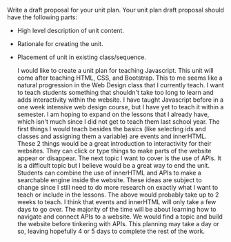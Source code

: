 Write a draft proposal for your unit plan.
Your unit plan draft proposal should have the following parts:
* High level description of unit content.
* Rationale for creating the unit.
* Placement of unit in existing class/sequence.

  I would like to create a unit plan for teaching Javascript. This unit will come after teaching HTML, CSS, and Bootstrap. This to me seems like a natural progression in the Web Design class that I currently teach. I want to teach students something that shouldn't take too long to learn and adds interactivity within the website. I have taught Javascript before in a one week intensive web design course, but I have yet to teach it within a semester. I am hoping to expand on the lessons that I already have, which isn't much since I did not get to teach them last school year.
  The first things I would teach besides the basics (like selecting ids and classes and assigning them a variable) are events and innerHTML. These 2 things would be a great introduction to interactivity for their websites. They can click or type things to make parts of the website appear or disappear. The next topic I want to cover is the use of APIs. It is a difficult topic but I believe would be a great way to end the unit. Students can combine the use of innerHTML and APIs to make a searchable engine inside the website. These ideas are subject to change since I still need to do more research on exactly what I want to teach or include in the lessons.
  The above would probably take up to 2 weeks to teach. I think that events and innerHTML will only take a few days to go over. The majority of the time will be about learning how to navigate and connect APIs to a website. We would find a topic and build the website before tinkering with APIs. This planning may take a day or so, leaving hopefully 4 or 5 days to complete the rest of the work.
